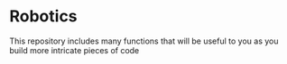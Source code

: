 # Robotics

This repository includes many functions that will be useful to you as you build more intricate pieces of code
